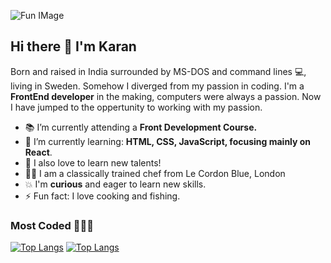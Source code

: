 ![Fun IMage](https://media-exp1.licdn.com/dms/image/C4E16AQHtyq52eBttNg/profile-displaybackgroundimage-shrink_200_800/0?e=1610582400&v=beta&t=w4DBSqtQzmw515d_XxVvQjWAaDwEsb3gVGGcy53Fi98)


## Hi there 👋 I'm Karan 

Born and raised in India surrounded by MS-DOS and command lines 💻, living in Sweden. Somehow I diverged from my passion in coding. I'm a __FrontEnd developer__ in the making, computers were always a passion. Now I have jumped to the oppertunity to working with my passion.	


 - 📚 I’m currently attending a __Front Development Course.__ 
 - 🌱 I’m currently learning: __HTML, CSS, JavaScript, focusing mainly on React__.	
 - 🌈 I also love to learn new talents!
 - 👨‍🍳 I am a classically trained chef from Le Cordon Blue, London
 - 💥 I'm __curious__ and eager to learn new skills.	 
 - ⚡ Fun fact: I love cooking and fishing.
 
 ### Most Coded 👩🏻‍💻
 	 
 [![Top Langs](https://github-readme-stats.vercel.app/api/top-langs/?username=sofiavazs&layout=compact)](https://github.com/karanmann/github-readme-stats)	 [![Top Langs](https://github-readme-stats.vercel.app/api/top-langs/?username=karanmann&layout=compact)](https://github.com/karanmann/github-readme-stats)
<!--
**karanmann/karanmann** is a ✨ _special_ ✨ repository because its `README.md` (this file) appears on your GitHub profile.
